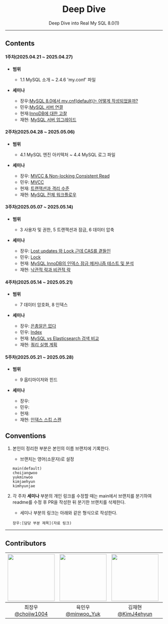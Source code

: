 <div align="center">

# Deep Dive  
Deep Dive into Real My SQL 8.0(1)

--- 
</div>

## Contents
#### 1주차(2025.04.21 ~ 2025.04.27)
- **범위** 
    - 1.1 MySQL 소개 ~ 2.4.6 'my.conf' 파일 

- **세미나**
    - 장우:[MySQL 8.0에서 my.cnf(default)는 어떻게 작성되었을까?](https://github.com/BackEndDeepDive/RealMySQL8.0_1/blob/main/ChoiJangWoo/Ch%201/README.md)
    - 민우:[MySQL 서버 연결](https://github.com/BackEndDeepDive/RealMySQL8.0_1/blob/main/YukMinWoo/MySQL-%EC%84%9C%EB%B2%84-%EC%97%B0%EA%B2%B0.md) 
    - 현재:[InnoDB에 대한 고찰](https://github.com/BackEndDeepDive/RealMySQL8.0_1/blob/main/kimhyeonjae/1%EC%A3%BC%EC%B0%A8.%20InnoDB%EC%97%90%20%EB%8C%80%ED%95%9C%20%EA%B3%A0%EC%B0%B0.md)
    - 재현: [MySQL 서버 업그레이드](https://github.com/BackEndDeepDive/RealMySQL8.0_1/blob/main/KimJaeHyun/1주차.MySQL_서버_업그레이드.md) 

#### 2주차(2025.04.28 ~ 2025.05.06)
- **범위** 
    - 4.1 MySQL 엔진 아키텍처 ~ 4.4 MySQL 로그 파일

- **세미나**
    - 장우: [MVCC & Non-locking Consistent Read](https://github.com/BackEndDeepDive/RealMySQL8.0_1/blob/choijangwoo/ChoiJangWoo/Ch%202/README.md)
    - 민우: [MVCC](https://github.com/BackEndDeepDive/RealMySQL8.0_1/blob/main/YukMinWoo/week-2/MVCC.md)
    - 현재: [트랜잭션과 격리 수준](https://github.com/BackEndDeepDive/RealMySQL8.0_1/blob/main/kimhyeonjae/2%EC%A3%BC%EC%B0%A8.%20%ED%8A%B8%EB%9E%9C%EC%9E%AD%EC%85%98%EA%B3%BC%20%EA%B2%A9%EB%A6%AC%20%EC%88%98%EC%A4%80.md)
    - 재현: [MySQL 전체 워크플로우](https://github.com/BackEndDeepDive/RealMySQL8.0_1/blob/main/KimJaeHyun/2주차.MySQL_전체_워크플로우.md) 

#### 3주차(2025.05.07 ~ 2025.05.14)
- **범위** 
    - 3 사용자 및 권한, 5 트랜잭션과 잠금, 6 데이터 압축

- **세미나**
    - 장우: [Lost updates 와 Lock 근데 CAS를 곁들인](https://github.com/BackEndDeepDive/RealMySQL8.0_1/tree/choijangwoo/ChoiJangWoo/Ch%203)
    - 민우: [Lock](https://github.com/BackEndDeepDive/RealMySQL8.0_1/blob/main/YukMinWoo/week-3/Lock.md)
    - 현재: [MySQL InnoDB의 인덱스 잠금 메커니즘 테스트 및 분석](https://github.com/BackEndDeepDive/RealMySQL8.0_1/blob/main/kimhyeonjae/3%EC%A3%BC%EC%B0%A8.%20InnoDB%20%EC%9D%B8%EB%8D%B1%EC%8A%A4%20%EC%9E%A0%EA%B8%88%20%ED%85%8C%EC%8A%A4%ED%8A%B8.md)
    - 재현: [낙관적 락과 비관적 락](https://github.com/BackEndDeepDive/RealMySQL8.0_1/blob/main/KimJaeHyun/3주차.낙관적_락과_비관적_락.md) 

#### 4주차(2025.05.14 ~ 2025.05.21)
- **범위** 
    - 7 데이터 암호화, 8 인덱스

- **세미나**
    - 장우: [은총알은 없다](https://github.com/BackEndDeepDive/RealMySQL8.0_1/tree/choijangwoo/ChoiJangWoo/Ch%204)
    - 민우: [Index](https://github.com/BackEndDeepDive/RealMySQL8.0_1/blob/main/YukMinWoo/week-4/Clustered%20Index%20%26%20Non-Clustered%20Index.md)
    - 현재: [MySQL vs Elasticsearch 검색 비교](https://github.com/BackEndDeepDive/RealMySQL8.0_1/blob/main/kimhyeonjae/4%EC%A3%BC%EC%B0%A8.%20MySQL%20vs%20Elasticsearch%20%EA%B2%80%EC%83%89%20%EB%B9%84%EA%B5%90.md) 
    - 재현: [쿼리 실행 계획](https://github.com/BackEndDeepDive/RealMySQL8.0_1/blob/main/KimJaeHyun/4주차.쿼리_실행_계획.md) 

#### 5주차(2025.05.21 ~ 2025.05.28)
- **범위** 
    - 9 옵티마이저와 힌드 

- **세미나**
    - 장우: 
    - 민우: 
    - 현재:  
    - 재현: [인덱스 스킵 스캔](https://github.com/BackEndDeepDive/RealMySQL8.0_1/blob/main/KimJaeHyun/5주차.인덱스_스킵_스캔.md) 

## Conventions
1. 본인이 정리한 부분은 본인의 이름 브랜치에 기록한다.
    - 브랜치는 영어(소문자)로 설정

    ```
    main(default)
    choijangwoo
    yukminwoo
    kimjaehyun
    kimhyunjae
    ```

2. 각 주차 **세미나** 부분의 개인 링크를 수정할 때는 main에서 브랜치를 분기하여 readme를 수정 후 PR을 작성한 뒤 분기한 브랜치를 삭제한다.

    - 세미나 부분의 링크는 아래와 같은 형식으로 작성한다.
    ```
    장우:[담당 부분 제목](자료 링크)
    ```

---

## Contributors

|<img src="https://github.com/choijw1004.png" width="150" height="150"/>|<img src="https://github.com/FickleBoBo.png" width="150" height="150"/>|<img src="https://github.com/KimJ4ehyun.png" width="150" height="150"/>|<img src="https://github.com/Kguswo.png" width="150" height="150"/>|
|:-:|:-:|:-:|:-:|
|최장우<br/>[@choijw1004](https://github.com/choijw1004)|육민우<br/>[@minwoo_Yuk](https://github.com/FickleBoBo)|김재현<br/>[@KimJ4ehyun](https://github.com/KimJ4ehyun)|김현재<br/>[@Kguswo](https://github.com/Kguswo)|
